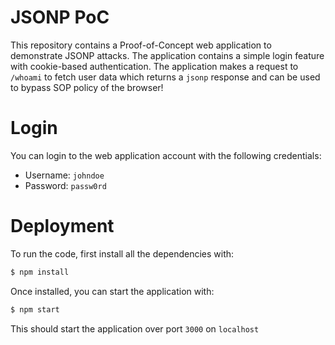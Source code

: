 # JSONP PoC
This repository contains a Proof-of-Concept web application to demonstrate JSONP attacks. The application contains a simple login feature with cookie-based authentication. The application makes a request to `/whoami` to fetch user data which returns a `jsonp` response and can be used to bypass SOP policy of the browser!

# Login

You can login to the web application account with the following credentials:
- Username: `johndoe`
- Password: `passw0rd`

# Deployment

To run the code, first install all the dependencies with:
```bash
$ npm install
```

Once installed, you can start the application with:
```bash
$ npm start
```

This should start the application over port `3000` on `localhost`
